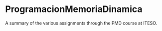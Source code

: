 # ProgramacionMemoriaDinamica
A summary of the various assignments through the PMD course at ITESO. 
